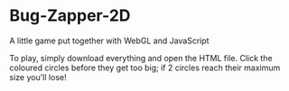 # Bug-Zapper-2D
A little game put together with WebGL and JavaScript


To play, simply download everything and open the HTML file. Click the coloured circles before they get too big; if 2 circles reach their maximum size you'll lose!
